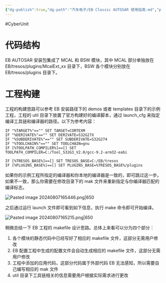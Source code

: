 ```yaml
---
{"dg-publish":true,"dg-path":"汽车电子/EB Classic AUTOSAR 使用指南.md","permalink":"/汽车电子/EB Classic AUTOSAR 使用指南/","created":"2024-08-07T16:37:54.422+08:00","updated":"2024-08-08T09:07:25.908+08:00"}
---
```


#CyberUnit

# 代码结构

EB AUTOSAR 安装包集成了 MCAL 和 BSW 模块，其中 MCAL 部分单独放在 EB/tresos/plugins/McalExt_xx 目录下，BSW 各个模块分别放在 EB/tresos/plugins 目录下。

# 工程构建

工程的构建思路可以参考 EB 安装路径下的 demos 或者 templates 目录下的示例工程，工程的 util 目录下放置了官方构建好的编译脚本，通过 launch_cfg 来指定编译工具链和编译器的路径。以下为参考内容：

``` shell
IF "%TARGET%"=="" SET TARGET=CORTEXM
IF "%DERIVATE%"=="" SET DERIVATE=S32G27X
IF "%SUBDERIVATE%"=="" SET SUBDERIVATE=S32G274
IF "%TOOLCHAIN%"=="" SET TOOLCHAIN=gnu
IF [%TOOLPATH_COMPILER%]==[] SET TOOLPATH_COMPILER=C:/Tool_S32G3_V2.0/gcc-9.2-arm32-eabi

IF [%TRESOS_BASE%]==[] SET TRESOS_BASE=C:/EB/tresos
IF [%PLUGINS_BASE%]==[] SET PLUGINS_BASE=%TRESOS_BASE%/plugins
```

如果你的示例工程所指定的编译器和你本地的编译器是一致的，即可跳过这一步。如果不一致，那么你需要在修改目录下的 mak 文件来重新指定与你编译器匹配的编译标志。

![Pasted image 20240807165446.png|650](/img/user/0.Asset/resource/Pasted%20image%2020240807165446.png)

之后通过运行 launch 文件即可看到如下信息，执行 make 命令即可开始编译。

![Pasted image 20240807165215.png|650](/img/user/0.Asset/resource/Pasted%20image%2020240807165215.png)

稍微总结一下 EB 工程的 makefile 设计思路。总体上来看可以分为四个部分：

1. 各个模块的静态代码中已经写好了相应的 makefile 文件，这部分无需用户修改
2. EB 配置工程中生成的配置文件会自动生成相应的 makefile 文件，这部分无需用户修改
3. 工程中添加的应用代码，这部分代码属于外部代码 EB 无法感知，所以需要自己编写相应的 mak 文件
4. util 目录下工具链相关的信息需要用户根据实际需求进行更改